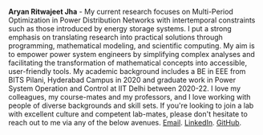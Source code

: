 **Aryan Ritwajeet Jha** - My current research focuses on Multi-Period Optimization in Power Distribution Networks with intertemporal constraints such as those introduced by energy storage systems. I put a strong emphasis on translating research into practical solutions through programming, mathematical modeling, and scientific computing. My aim is to empower power system engineers by simplifying complex analyses and facilitating the transformation of mathematical concepts into accessible, user-friendly tools. My academic background includes a BE in EEE from BITS Pilani, Hyderabad Campus in 2020 and graduate work in Power System Operation and Control at IIT Delhi between 2020-22. I love my colleagues, my course-mates and my professors, and I love working with people of diverse backgrounds and skill sets. If you're looking to join a lab with excellent culture and competent lab-mates, please don't hesitate to reach out to me via any of the below avenues. [Email](aryan.r.jha@wsu.edu). [LinkedIn](https://www.linkedin.com/in/aryan-r-jha/). [GitHub](https://github.com/Realife-Brahmin).
